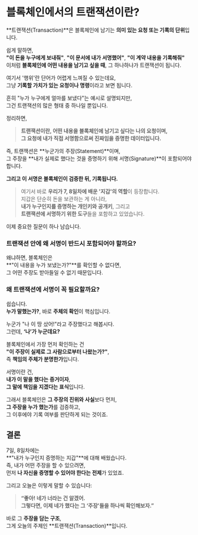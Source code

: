 # 블록체인에서의 트랜잭션이란?

**트랜잭션(Transaction)**은 블록체인에 남기는 **의미 있는 요청 또는 기록의 단위**입니다.

쉽게 말하면,  
**"이 돈을 누구에게 보내줘"**, **"이 문서에 내가 서명했어"**, **"이 계약 내용을 기록해줘"**  
이처럼 **블록체인에 어떤 내용을 남기고 싶을 때**, 그 하나하나가 트랜잭션이 됩니다.

여기서 '행위'란 단어가 어렵게 느껴질 수 있는데요,  
그냥 **기록할 가치가 있는 요청이나 명령**이라고 보면 됩니다.

흔히 "누가 누구에게 얼마를 보냈다"는 예시로 설명되지만,  
그건 트랜잭션의 많은 형태 중 하나일 뿐입니다.

정리하면,

> **트랜잭션이란, 어떤 내용을 블록체인에 남기고 싶다는 나의 요청이며,  
> 그 요청에 내가 직접 서명함으로써 진짜임을 증명한 데이터입니다.**

즉, 트랜잭션은 **누군가의 주장(Statement)**이며,  
그 주장을 **내가 실제로 했다는 것을 증명하기 위해 서명(Signature)**이 포함되어야 합니다.

**그리고 이 서명은 블록체인이 검증한 뒤, 기록됩니다.**

> 여기서 바로 **우리가 7, 8일차에 배운 '지갑'의 역할**이 등장합니다.  
> 지갑은 단순히 돈을 보관하는 게 아니라,  
> **내가 누구인지를 증명하는 개인키와 공개키**, 그리고  
> **트랜잭션에 서명하기 위한 도구**들을 포함하고 있었습니다.

이제 중요한 질문이 하나 남습니다.

### 트랜잭션 안에 왜 서명이 반드시 포함되어야 할까요?

왜냐하면, 블록체인은  
**"이 내용을 누가 보냈는가?"**를 확인할 수 없다면,  
그 어떤 주장도 받아들일 수 없기 때문입니다.

### 왜 트랜잭션에 서명이 꼭 필요할까요?

쉽습니다.  
**누가 말했는가?**, 바로 **주체의 확인**이 핵심입니다.

누군가 "나 이 땅 샀어!"라고 주장했다고 해봅시다.  
그런데, **‘나’가 누군데요?**

블록체인에서 가장 먼저 확인하는 건  
**"이 주장이 실제로 그 사람으로부터 나왔는가?"**,  
즉 **책임의 주체가 분명한가**입니다.

서명이란 건,  
**내가 이 말을 했다는 증거이자**,  
**그 말에 책임을 지겠다는 표식**입니다.

그래서 블록체인은 **그 주장의 진위와 사실**보다 먼저,  
**그 주장을 누가 했는가**를 검증하고,  
그 이후에야 기록 여부를 판단하게 되는 것이죠.

## 결론

7일, 8일차에는  
**"내가 누구인지 증명하는 지갑"**에 대해 배웠습니다.  
즉, 내가 어떤 주장을 할 수 있으려면,  
먼저 **나 자신을 증명할 수 있어야 한다는 전제**가 있었죠.

그리고 오늘은 이렇게 말할 수 있습니다:

> **“좋아! 네가 너라는 건 알겠어.  
> 그렇다면, 이제 네가 했다는 그 ‘주장’들을 하나씩 확인해보자.”**

바로 그 **주장을 담는 구조**,  
그게 오늘의 주제인 **트랜잭션(Transaction)**입니다.
